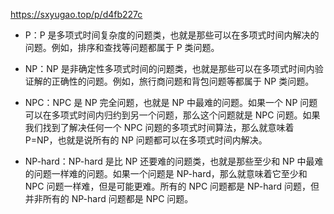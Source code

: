 https://sxyugao.top/p/d4fb227c

- P：P 是多项式时间复杂度的问题类，也就是那些可以在多项式时间内解决的问题。例如，排序和查找等问题都属于 P 类问题。

- NP：NP 是非确定性多项式时间的问题类，也就是那些可以在多项式时间内验证解的正确性的问题。例如，旅行商问题和背包问题等都属于 NP 类问题。

- NPC：NPC 是 NP 完全问题，也就是 NP 中最难的问题。如果一个 NP 问题可以在多项式时间内归约到另一个问题，那么这个问题就是 NPC 问题。如果我们找到了解决任何一个 NPC 问题的多项式时间算法，那么就意味着 P=NP，也就是说所有的 NP 问题都可以在多项式时间内解决。

- NP-hard：NP-hard 是比 NP 还要难的问题类，也就是那些至少和 NP 中最难的问题一样难的问题。如果一个问题是 NP-hard，那么就意味着它至少和 NPC 问题一样难，但是可能更难。所有的 NPC 问题都是 NP-hard 问题，但并非所有的 NP-hard 问题都是 NPC 问题。
